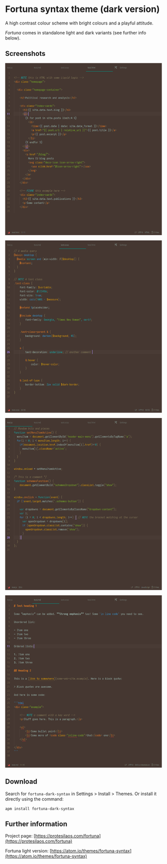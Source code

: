 # Fortuna syntax theme (dark version)

A high contrast colour scheme with bright colours and a playful attitude.

*Fortuna* comes in standalone light and dark variants (see further info below).

## Screenshots

![fortuna dark screenshot html](https://raw.githubusercontent.com/protesilaos/prot16/master/fortuna/img/fortuna_dark_html.png)

![fortuna dark screenshot scss](https://raw.githubusercontent.com/protesilaos/prot16/master/fortuna/img/fortuna_dark_scss.png)

![fortuna dark screenshot js](https://raw.githubusercontent.com/protesilaos/prot16/master/fortuna/img/fortuna_dark_js.png)

![fortuna dark screenshot md](https://raw.githubusercontent.com/protesilaos/prot16/master/fortuna/img/fortuna_dark_md.png)

## Download

Search for `fortuna-dark-syntax` in Settings > Install > Themes. Or install it directly using the command:

```shell
apm install fortuna-dark-syntax
```

## Further information

Project page: [https://protesilaos.com/fortuna](https://protesilaos.com/fortuna)

Fortuna light version: [https://atom.io/themes/fortuna-syntax](https://atom.io/themes/fortuna-syntax)
